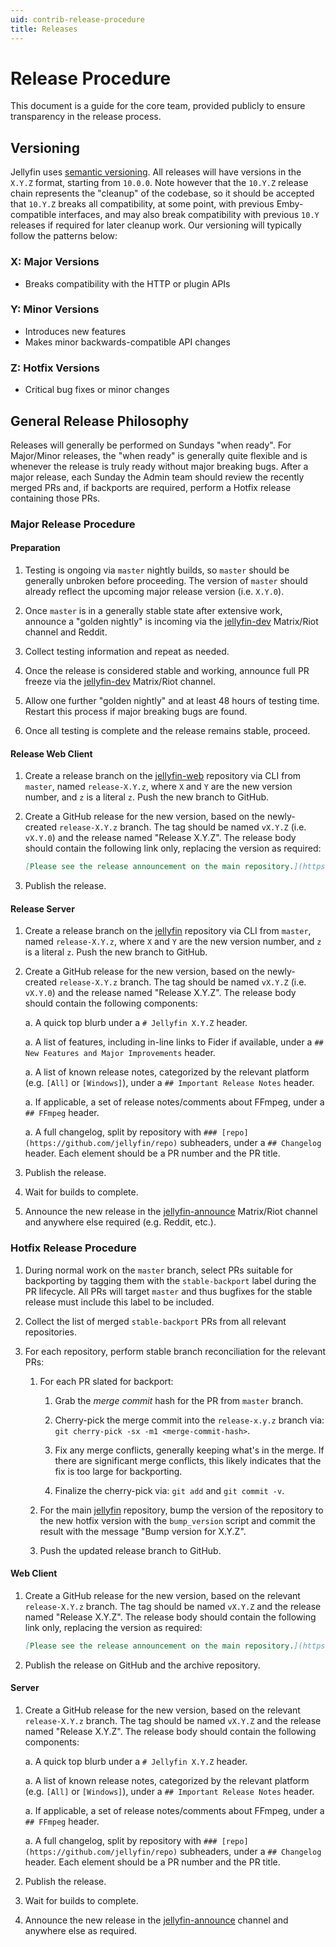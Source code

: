```yaml
---
uid: contrib-release-procedure
title: Releases
---
```


# Release Procedure

This document is a guide for the core team, provided publicly to ensure transparency in the release process.

## Versioning

Jellyfin uses [semantic versioning](https://semver.org). All releases will have versions in the `X.Y.Z` format, starting from `10.0.0`. Note however that the `10.Y.Z` release chain represents the "cleanup" of the codebase, so it should be accepted that `10.Y.Z` breaks all compatibility, at some point, with previous Emby-compatible interfaces, and may also break compatibility with previous `10.Y` releases if required for later cleanup work. Our versioning will typically follow the patterns below:

### X: Major Versions

* Breaks compatibility with the HTTP or plugin APIs

### Y: Minor Versions

* Introduces new features
* Makes minor backwards-compatible API changes

### Z: Hotfix Versions

* Critical bug fixes or minor changes

## General Release Philosophy

Releases will generally be performed on Sundays "when ready". For Major/Minor releases, the "when ready" is generally quite flexible and is whenever the release is truly ready without major breaking bugs. After a major release, each Sunday the Admin team should review the recently merged PRs and, if backports are required, perform a Hotfix release containing those PRs.

### Major Release Procedure

#### Preparation

1. Testing is ongoing via `master` nightly builds, so `master` should be generally unbroken before proceeding. The version of `master` should already reflect the upcoming major release version (i.e. `X.Y.0`).

1. Once `master` is in a generally stable state after extensive work, announce a "golden nightly" is incoming via the [jellyfin-dev](https://matrix.to/#/#jellyfin-dev:matrix.org) Matrix/Riot channel and Reddit.

1. Collect testing information and repeat as needed.

1. Once the release is considered stable and working, announce full PR freeze via the [jellyfin-dev](https://matrix.to/#/#jellyfin-dev:matrix.org) Matrix/Riot channel.

1. Allow one further "golden nightly" and at least 48 hours of testing time. Restart this process if major breaking bugs are found.

1. Once all testing is complete and the release remains stable, proceed.

#### Release Web Client

1. Create a release branch on the [jellyfin-web](https://github.com/jellyfin/jellyfin-web) repository via CLI from `master`, named `release-X.Y.z`, where `X` and `Y` are the new version number, and `z` is a literal `z`. Push the new branch to GitHub.

2. Create a GitHub release for the new version, based on the newly-created `release-X.Y.z` branch. The tag should be named `vX.Y.Z` (i.e. `vX.Y.0`) and the release named "Release X.Y.Z". The release body should contain the following link only, replacing the version as required:

    ```md
    [Please see the release announcement on the main repository.](https://github.com/jellyfin/jellyfin/releases/tag/vX.Y.Z)
    ```

3. Publish the release.

#### Release Server

1. Create a release branch on the [jellyfin](https://github.com/jellyfin/jellyfin) repository via CLI from `master`, named `release-X.Y.z`, where `X` and `Y` are the new version number, and `z` is a literal `z`. Push the new branch to GitHub.

2. Create a GitHub release for the new version, based on the newly-created `release-X.Y.z` branch. The tag should be named `vX.Y.Z` (i.e. `vX.Y.0`) and the release named "Release X.Y.Z". The release body should contain the following components:

   a. A quick top blurb under a `# Jellyfin X.Y.Z` header.

   a. A list of features, including in-line links to Fider if available, under a `## New Features and Major Improvements` header.

   a. A list of known release notes, categorized by the relevant platform (e.g. `[All]` or `[Windows]`), under a `## Important Release Notes` header.

   a. If applicable, a set of release notes/comments about FFmpeg, under a `## FFmpeg` header.

   a. A full changelog, split by repository with `### [repo](https://github.com/jellyfin/repo)` subheaders, under a `## Changelog` header. Each element should be a PR number and the PR title.

3. Publish the release.

4. Wait for builds to complete.

5. Announce the new release in the [jellyfin-announce](https://matrix.to/#/#jellyfin-announce:matrix.org) Matrix/Riot channel and anywhere else required (e.g. Reddit, etc.).

### Hotfix Release Procedure

1. During normal work on the `master` branch, select PRs suitable for backporting by tagging them with the `stable-backport` label during the PR lifecycle. All PRs will target `master` and thus bugfixes for the stable release must include this label to be included.

1. Collect the list of merged `stable-backport` PRs from all relevant repositories.

1. For each repository, perform stable branch reconciliation for the relevant PRs:

   1. For each PR slated for backport:

      1. Grab the *merge commit* hash for the PR from `master` branch.

      1. Cherry-pick the merge commit into the `release-x.y.z` branch via: `git cherry-pick -sx -m1 <merge-commit-hash>`.

      1. Fix any merge conflicts, generally keeping what's in the merge. If there are significant merge conflicts, this likely indicates that the fix is too large for backporting.

      1. Finalize the cherry-pick via: `git add` and `git commit -v`.

   1. For the main [jellyfin](https://github.com/jellyfin/jellyfin) repository, bump the version of the repository to the new hotfix version with the `bump_version` script and commit the result with the message "Bump version for X.Y.Z".

   1. Push the updated release branch to GitHub.

#### Web Client

1. Create a GitHub release for the new version, based on the relevant `release-X.Y.z` branch. The tag should be named `vX.Y.Z` and the release named "Release X.Y.Z". The release body should contain the following link only, replacing the version as required:

    ```md
    [Please see the release announcement on the main repository.](https://github.com/jellyfin/jellyfin/releases/tag/vX.Y.Z)
    ```

2. Publish the release on GitHub and the archive repository.

#### Server

1. Create a GitHub release for the new version, based on the relevant `release-X.Y.z` branch. The tag should be named `vX.Y.Z` and the release named "Release X.Y.Z". The release body should contain the following components:

   a. A quick top blurb under a `# Jellyfin X.Y.Z` header.

   a. A list of known release notes, categorized by the relevant platform (e.g. `[All]` or `[Windows]`), under a `## Important Release Notes` header.

   a. If applicable, a set of release notes/comments about FFmpeg, under a `## FFmpeg` header.

   a. A full changelog, split by repository with `### [repo](https://github.com/jellyfin/repo)` subheaders, under a `## Changelog` header. Each element should be a PR number and the PR title.

1. Publish the release.

1. Wait for builds to complete.

1. Announce the new release in the [jellyfin-announce](https://matrix.to/#/#jellyfin-announce:matrix.org) channel and anywhere else as required.
